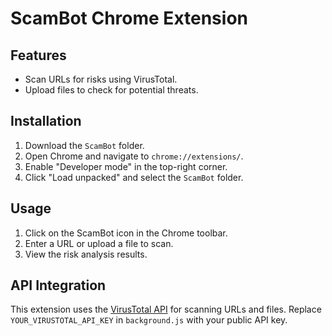 # ScamBot Chrome Extension

## Features
- Scan URLs for risks using VirusTotal.
- Upload files to check for potential threats.

## Installation
1. Download the `ScamBot` folder.
2. Open Chrome and navigate to `chrome://extensions/`.
3. Enable "Developer mode" in the top-right corner.
4. Click "Load unpacked" and select the `ScamBot` folder.

## Usage
1. Click on the ScamBot icon in the Chrome toolbar.
2. Enter a URL or upload a file to scan.
3. View the risk analysis results.

## API Integration
This extension uses the [VirusTotal API](https://www.virustotal.com/) for scanning URLs and files. Replace `YOUR_VIRUSTOTAL_API_KEY` in `background.js` with your public API key.
